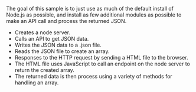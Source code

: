 The goal of this sample is to just use as much of the default install of Node.js as possible, and install as few additional modules as possible to make an API call and process the returned JSON.
- Creates a node server.
- Calls an API to get JSON data.
- Writes the JSON data to a .json file.
- Reads the JSON file to create an array.
- Responses to the HTTP request by sending a HTML file to the browser.
- The HTML file uses JavaScript to call an endpoint on the node server to return the created array.
- The returned data is then process using a variety of methods for handling an array.
